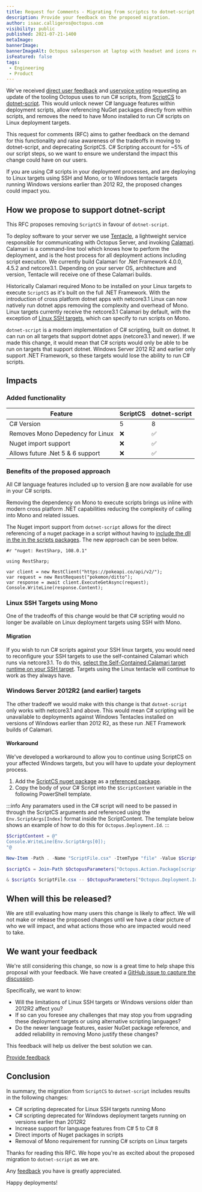 ```yaml
---
title: Request for Comments - Migrating from scriptcs to dotnet-script
description: Provide your feedback on the proposed migration.
author: isaac.calligeros@octopus.com
visibility: public
published: 2021-07-21-1400
metaImage: 
bannerImage: 
bannerImageAlt: Octopus salesperson at laptop with headset and icons representing customer feedback
isFeatured: false
tags:
 - Engineering
 - Product
---
```



We've received [direct user feedback](https://help.octopus.com/t/consider-use-dotnet-script-vs-scriptcs/22144) and [uservoice voting](https://octopusdeploy.uservoice.com/forums/170787-general/suggestions/31454668-allow-the-use-of-c-script-csx-using-net-core) requesting an update of the tooling Octopus uses to run C# scripts, from [ScriptCS](https://github.com/scriptcs/scriptcs) to [dotnet-script](https://github.com/filipw/dotnet-script). This would unlock newer C# language features within deployment scripts, allow referencing NuGet packages directly from within scripts, and removes the need to have Mono installed to run C# scripts on Linux deployment targets.

This request for comments (RFC) aims to gather feedback on the demand for this functionality and raise awareness of the tradeoffs in moving to dotnet-script, and deprecating ScriptCS. C# Scripting account for ~5% of our script steps, so we want to ensure we understand the impact this change could have on our users.

If you are using C# scripts in your deployment processes, and are deploying to Linux targets using SSH and Mono, or to Windows tentacle targets running Windows versions earlier than 2012 R2, the proposed changes could impact you.

## How we propose to support dotnet-script

This RFC proposes removing `ScriptCS` in favour of `dotnet-script`.

To deploy software to your server we use [Tentacle](https://github.com/OctopusDeploy/OctopusTentacle), a lightweight service responsible for communicating with Octopus Server, and invoking [Calamari](https://github.com/OctopusDeploy/Calamari). Calamari is a command-line tool which knows how to perform the deployment, and is the host process for all deployment actions including script execution. We currently build Calamari for .Net Framework 4.0.0, 4.5.2 and netcore3.1. Depending on your server OS, architecture and version, Tentacle will receive one of these Calamari builds.

Historically Calamari required Mono to be installed on your Linux targets to execute `ScriptCS` as it's built on the full .NET Framework. With the introduction of cross platform dotnet apps with netcore3.1 Linux can now natively run dotnet apps removing the complexity and overhead of Mono. Linux targets currently receive the netcore3.1 Calamari by default, with the exception of [Linux SSH targets](https://octopus.com/docs/infrastructure/deployment-targets/linux/ssh-target#add-an-ssh-connection), which can specify to run scripts on Mono.

`dotnet-script` is a modern implementation of C# scripting, built on dotnet. It can run on all targets that support dotnet apps (netcore3.1 and newer). If we made this change, it would mean that C# scripts would only be able to be run on targets that support dotnet. Windows Server 2012 R2 and earlier only support .NET Framework, so these targets would lose the ability to run C# scripts.

## Impacts

### Added functionality
| Feature                               | ScriptCS          | dotnet-script    |
|---------------------------------------|-------------------|------------------|
| C# Version                            | 5                 | 8                |
| Removes Mono Depedency for Linux      | ❌                | ✅              |
| Nuget import support                  | ❌                | ✅              |
| Allows future .Net 5 & 6 support      | ❌                | ✅              |

### Benefits of the proposed approach

All C# language features included up to version [8](https://docs.microsoft.com/en-us/dotnet/csharp/whats-new/csharp-8) are now available for use in your C# scripts.

Removing the dependency on Mono to execute scripts brings us inline with modern cross platform .NET capabilities reducing the complexity of calling into Mono and related issues.

The Nuget import support from `dotnet-script` allows for the direct referencing of a nuget package in a script without having to [include the dll in the in the scripts packages](https://octopus.com/docs/octopus-rest-api/octopus.client/using-client-in-octopus). The new approach can be seen below.

```
#r "nuget: RestSharp, 108.0.1"

using RestSharp;
  
var client = new RestClient("https://pokeapi.co/api/v2/");
var request = new RestRequest("pokemon/ditto");
var response = await client.ExecuteGetAsync(request);
Console.WriteLine(response.Content);
```

### Linux SSH Targets using Mono
One of the tradeoffs of this change would be that C# scripting would no longer be available on Linux deployment targets using SSH with Mono.

#### Migration

If you wish to run C# scripts against your SSH linux targets, you would need to reconfigure your SSH targets to use the self-contained Calamari which runs via netcore3.1. To do this, [select the Self-Contained Calamari target runtime on your SSH target](https://octopus.com/docs/infrastructure/deployment-targets/linux/ssh-target#self-contained-calamari). Targets using the Linux tentacle will continue to work as they always have.

### Windows Server 2012R2 (and earlier) targets
The other tradeoff we would make with this change is that `dotnet-script` only works with netcore3.1 and above. This would mean C# scripting will be unavailable to deployments against Windows Tentacles installed on versions of Windows earlier than 2012 R2, as these run .NET Framework builds of Calamari. 

#### Workaround

We've developed a workaround to allow you to continue using ScriptCS on your affected Windows targets, but you will have to update your deployment process. 

1. Add the [ScriptCS nuget package](https://www.nuget.org/packages/scriptcs/) as a [referenced package](https://octopus.com/blog/script-step-packages).
2. Copy the body of your C# Script into the `$ScriptContent` variable in the following PowerShell template.

:::info
Any paramaters used in the C# script will need to be passed in through the ScriptCS arguments and referenced using the `Env.ScriptArgs[Index]` format inside the ScriptContent. The template below shows an example of how to do this for `Octopus.Deployment.Id`.
:::

```powershell
$ScriptContent = @"
Console.WriteLine(Env.ScriptArgs[0]);
"@

New-Item -Path . -Name "ScriptFile.csx" -ItemType "file" -Value $ScriptContent

$scriptCs = Join-Path $OctopusParameters["Octopus.Action.Package[scriptcs].ExtractedPath"] "tools/scriptcs.exe"

& $scriptCs ScriptFile.csx -- $OctopusParameters["Octopus.Deployment.Id"]
```

## When will this be released?

We are still evaluating how many users this change is likely to affect. We will not make or release the proposed changes until we have a clear picture of who we will impact, and what actions those who are impacted would need to take.

## We want your feedback

We're still considering this change, so now is a great time to help shape this proposal with your feedback. We have created a [GitHub issue to capture the discussion](https://github.com/OctopusDeploy/StepsFeedback/issues/9).

Specifically, we want to know:

- Will the limitations of Linux SSH targets or Windows versions older than 2012R2 affect you?
- If so can you foresee any challenges that may stop you from upgrading these deployment targets or using alternative scripting languages?
- Do the newer language features, easier NuGet package reference, and added reliability in removing Mono justify these changes?

This feedback will help us deliver the best solution we can.

<span><a class="btn btn-success" href="https://github.com/OctopusDeploy/StepsFeedback/issues/9">Provide feedback</a></span>

## Conclusion

In summary, the migration from `ScriptCS` to `dotnet-script` includes results in the following changes:

- C# scripting deprecated for Linux SSH targets running Mono
- C# scripting deprecated for Windows deployment targets running on versions earlier than 2012R2
- Increase support for language features from C# 5 to C# 8
- Direct imports of Nuget packages in scripts
- Removal of Mono requirement for running C# scripts on Linux targets

Thanks for reading this RFC. We hope you're as excited about the proposed migration to `dotnet-script` as we are.

Any [feedback](https://github.com/OctopusDeploy/StepsFeedback/issues/9) you have is greatly appreciated.

Happy deployments!